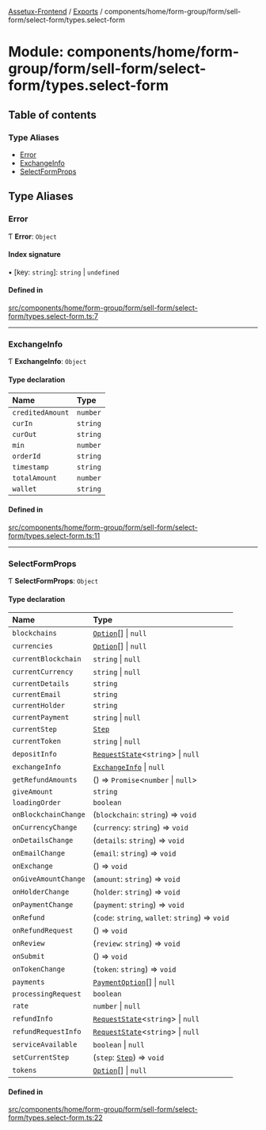 [Assetux-Frontend](../README.md) / [Exports](../modules.md) / components/home/form-group/form/sell-form/select-form/types.select-form

# Module: components/home/form-group/form/sell-form/select-form/types.select-form

## Table of contents

### Type Aliases

- [Error](components_home_form_group_form_sell_form_select_form_types_select_form.md#error)
- [ExchangeInfo](components_home_form_group_form_sell_form_select_form_types_select_form.md#exchangeinfo)
- [SelectFormProps](components_home_form_group_form_sell_form_select_form_types_select_form.md#selectformprops)

## Type Aliases

### Error

Ƭ **Error**: `Object`

#### Index signature

▪ [key: `string`]: `string` \| `undefined`

#### Defined in

[src/components/home/form-group/form/sell-form/select-form/types.select-form.ts:7](https://github.com/ASSETUX/frontend/blob/9a68660/src/components/home/form-group/form/sell-form/select-form/types.select-form.ts#L7)

___

### ExchangeInfo

Ƭ **ExchangeInfo**: `Object`

#### Type declaration

| Name | Type |
| :------ | :------ |
| `creditedAmount` | `number` |
| `curIn` | `string` |
| `curOut` | `string` |
| `min` | `number` |
| `orderId` | `string` |
| `timestamp` | `string` |
| `totalAmount` | `number` |
| `wallet` | `string` |

#### Defined in

[src/components/home/form-group/form/sell-form/select-form/types.select-form.ts:11](https://github.com/ASSETUX/frontend/blob/9a68660/src/components/home/form-group/form/sell-form/select-form/types.select-form.ts#L11)

___

### SelectFormProps

Ƭ **SelectFormProps**: `Object`

#### Type declaration

| Name | Type |
| :------ | :------ |
| `blockchains` | [`Option`](components_common_input_select_types_input_select.md#option)[] \| ``null`` |
| `currencies` | [`Option`](components_common_input_select_types_input_select.md#option)[] \| ``null`` |
| `currentBlockchain` | `string` \| ``null`` |
| `currentCurrency` | `string` \| ``null`` |
| `currentDetails` | `string` |
| `currentEmail` | `string` |
| `currentHolder` | `string` |
| `currentPayment` | `string` \| ``null`` |
| `currentStep` | [`Step`](../enums/components_home_form_group_form_sell_form_select_form_steps.Step.md) |
| `currentToken` | `string` \| ``null`` |
| `depositInfo` | [`RequestState`](core_backend_types_core_backend.md#requeststate)<`string`\> \| ``null`` |
| `exchangeInfo` | [`ExchangeInfo`](components_home_form_group_form_sell_form_select_form_types_select_form.md#exchangeinfo) \| ``null`` |
| `getRefundAmounts` | () => `Promise`<`number` \| ``null``\> |
| `giveAmount` | `string` |
| `loadingOrder` | `boolean` |
| `onBlockchainChange` | (`blockchain`: `string`) => `void` |
| `onCurrencyChange` | (`currency`: `string`) => `void` |
| `onDetailsChange` | (`details`: `string`) => `void` |
| `onEmailChange` | (`email`: `string`) => `void` |
| `onExchange` | () => `void` |
| `onGiveAmountChange` | (`amount`: `string`) => `void` |
| `onHolderChange` | (`holder`: `string`) => `void` |
| `onPaymentChange` | (`payment`: `string`) => `void` |
| `onRefund` | (`code`: `string`, `wallet`: `string`) => `void` |
| `onRefundRequest` | () => `void` |
| `onReview` | (`review`: `string`) => `void` |
| `onSubmit` | () => `void` |
| `onTokenChange` | (`token`: `string`) => `void` |
| `payments` | [`PaymentOption`](components_home_form_group_form_types_form.md#paymentoption)[] \| ``null`` |
| `processingRequest` | `boolean` |
| `rate` | `number` \| ``null`` |
| `refundInfo` | [`RequestState`](core_backend_types_core_backend.md#requeststate)<`string`\> \| ``null`` |
| `refundRequestInfo` | [`RequestState`](core_backend_types_core_backend.md#requeststate)<`string`\> \| ``null`` |
| `serviceAvailable` | `boolean` \| ``null`` |
| `setCurrentStep` | (`step`: [`Step`](../enums/components_home_form_group_form_sell_form_select_form_steps.Step.md)) => `void` |
| `tokens` | [`Option`](components_common_input_select_types_input_select.md#option)[] \| ``null`` |

#### Defined in

[src/components/home/form-group/form/sell-form/select-form/types.select-form.ts:22](https://github.com/ASSETUX/frontend/blob/9a68660/src/components/home/form-group/form/sell-form/select-form/types.select-form.ts#L22)
